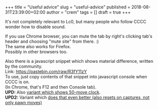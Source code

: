 +++
title = "Useful advice"
slug = "useful-advice"
published = 2018-08-31T23:39:00+02:00
author = "crem"
tags = []
draft = true
+++

It's not completely relevant to Lc0, but many people who follow CCCC wonder
how to disable sound.

If you use Chrome browser, you can mute the tab by right's clicking tab's
header and choosing "mute site" from there. :)  
The same also works for Firefox.  
Possibly in other browsers too.

Also there is a javascript snippet which shows material difference, written by
the community.  
Link: <https://pastebin.com/raw/R3fY11zY>  
To use, just copy contents of that snippet into javascript console when CCCC
is on.  
(In Chrome, that's F12 and then Console tab).  
 **UPD:** Also [variant which shows 50-move clock](https://gist.githubusercontent.com/kostya/1f5c9ee3e814d0ddc8d7dc15f64c2f57/raw/237bcfc5b406e50e869604c58863edb6c96808f1/gistfile1.txt).  
 **UPD2:** Variant which [does that even better (also resets on captures, not only pawn moves)](https://gist.github.com/kostya/1f5c9ee3e814d0ddc8d7dc15f64c2f57)  


